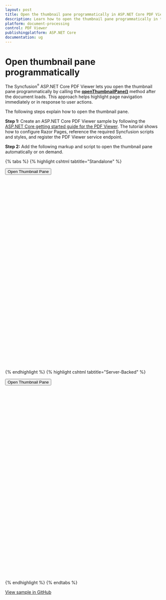 ```yaml
---
layout: post
title: Open the thumbnail pane programmatically in ASP.NET Core PDF Viewer | Syncfusion
description: Learn how to open the thumbnail pane programmatically in the Syncfusion ASP.NET Core PDF Viewer by calling the openThumbnailPane method after the document loads.
platform: document-processing
control: PDF Viewer
publishingplatform: ASP.NET Core
documentation: ug
---
```


# Open thumbnail pane programmatically

The Syncfusion<sup style="font-size:70%">®</sup> ASP.NET Core PDF Viewer lets you open the thumbnail pane programmatically by calling the [**openThumbnailPane()**](https://ej2.syncfusion.com/documentation/api/pdfviewer/thumbnailView/#openthumbnailpane) method after the document loads. This approach helps highlight page navigation immediately or in response to user actions.

The following steps explain how to open the thumbnail pane.

**Step 1:** Create an ASP.NET Core PDF Viewer sample by following the [ASP.NET Core getting started guide for the PDF Viewer](https://help.syncfusion.com/document-processing/pdf/pdf-viewer/asp-net-core/getting-started). The tutorial shows how to configure Razor Pages, reference the required Syncfusion scripts and styles, and register the PDF Viewer service endpoint.

**Step 2:** Add the following markup and script to open the thumbnail pane automatically or on demand.

{% tabs %}
{% highlight cshtml tabtitle="Standalone" %}

<button type="button" onclick="openThumbnail()">Open Thumbnail Pane</button>

<div style="width:100%;height:600px">
    <ejs-pdfviewer id="pdfviewer"
                   style="height:600px"
                   documentPath="https://cdn.syncfusion.com/content/pdf/pdf-succinctly.pdf"
                   documentLoad="openThumbnail">
    </ejs-pdfviewer>
</div>

<script>
    function openThumbnail() {
        var pdfViewer = document.getElementById('pdfviewer').ej2_instances[0];
        pdfViewer.thumbnailViewModule.openThumbnailPane();
    }
</script>
{% endhighlight %}
{% highlight cshtml tabtitle="Server-Backed" %}

<button type="button" onclick="openThumbnail()">Open Thumbnail Pane</button>

<div style="width:100%;height:600px">
    <ejs-pdfviewer id="pdfviewer"
                   style="height:600px"
                   serviceUrl='/Index'
                   documentPath="https://cdn.syncfusion.com/content/pdf/pdf-succinctly.pdf"
                   documentLoad="openThumbnail">
    </ejs-pdfviewer>
</div>

<script>
    function openThumbnail() {
        var pdfViewer = document.getElementById('pdfviewer').ej2_instances[0];
        pdfViewer.thumbnailViewModule.openThumbnailPane();
    }
</script>

{% endhighlight %}
{% endtabs %}

[View sample in GitHub](https://github.com/SyncfusionExamples/asp-core-pdf-viewer-examples/tree/master/How%20to/Open%20Thumbnail%20pane%20programmatically)